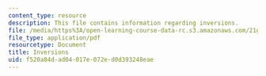 ```yaml
---
content_type: resource
description: This file contains information regarding inversions.
file: /media/https%3A/open-learning-course-data-rc.s3.amazonaws.com/21g-228-advanced-workshop-in-writing-for-social-sciences-and-architecture-els-spring-2007/f520a84dad04017e072ed0d393248eae_MIT21G.228S07_inversions.pdf
file_type: application/pdf
resourcetype: Document
title: Inversions
uid: f520a84d-ad04-017e-072e-d0d393248eae
---
```


